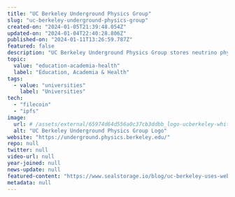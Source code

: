```yaml
---
title: "UC Berkeley Underground Physics Group"
slug: "uc-berkeley-underground-physics-group"
created-on: "2024-01-05T21:39:48.054Z"
updated-on: "2024-01-04T22:40:28.806Z"
published-on: "2024-01-11T13:26:59.787Z"
featured: false
description: "UC Berkeley Underground Physics Group stores neutrino physics research data to support the development of novel detection technology on the Filecoin network through storage provider Seal Storage."
topic:
  value: "education-academia-health"
  label: "Education, Academia & Health"
tags:
  - value: "universities"
    label: "Universities"
tech:
  - "filecoin"
  - "ipfs"
image:
  url: # /assets/external/65974d64d556a0c37cb3ddbb_logo-ucberkeley-white.png
  alt: "UC Berkeley Underground Physics Group Logo"
website: "https://underground.physics.berkeley.edu/"
repo: null
twitter: null
video-url: null
year-joined: null
news-update: null
featured-content: "https://www.sealstorage.io/blog/uc-berkeley-uses-web3-decentralized-storage-for-neutrino-research-data"
metadata: null
---
```

